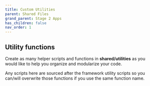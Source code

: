 ```yaml
---
title: Custom Utilities
parent: Shared Files
grand_parent: Stage 2 Apps
has_children: false
nav_order: 1
---
```


## Utility functions

Create as many helper scripts and functions in **shared/utilities** as 
you would like to help you organize and modularize your code.

Any scripts here are sourced after the framework utility scripts
so you can/will overwrite those functions if you use the same
function name.
